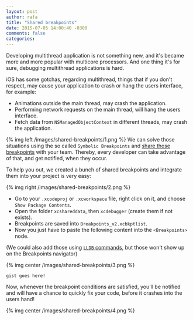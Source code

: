 ```yaml
---
layout: post
author: rafa
title: "Shared breakpoints"
date: 2015-07-05 14:00:40 -0300
comments: false
categories: 
---
```

Developing multithread application is not something new, and it's became more and more popular with multicore processors. And one thing it's for sure, debugging multithread applications is hard.

iOS has some gotchas, regarding multithread, things that if you don't respect, may cause your application to crash or hang the users interface, for example:

- Animations outside the main thread, may crash the application.<br/>
- Performing network requests on the main thread, will hang the users interface.<br/>
- Fetch data from `NSManagedObjectContext` in different threads, may crash the application.

{% img left /images/shared-breakpoints/1.png %}
We can solve those situations using the so called `Symbolic Breakpoints` and [share those breakpoints](https://developer.apple.com/library/ios/recipes/xcode_help-breakpoint_navigator/articles/sharing_a_breakpoint.html) with your team. Thereby, every developer can take advantage of that, and get notified, when they occur.

To help you out, we created a bunch of shared breakpoints and integrate them into your project is very easy:

{% img right /images/shared-breakpoints/2.png %}
- Go to your `.xcodeproj` or `.xcworkspace` file, right click on it, and choose `Show Package Contents`.<br/>
- Open the folder `xcshareddata`, then `xcdebugger` (create them if not exists).<br/>
- Breakpoints are saved into `Breakpoints_v2.xcbkptlist`.<br/>
-  Now you just have to paste the following content into the `<Breakpoints>` node.

(We could also add those using [`LLDB` commands](https://developer.apple.com/library/mac/documentation/IDEs/Conceptual/gdb_to_lldb_transition_guide/document/lldb-terminal-workflow-tutorial.html), but those won't show up on the Breakpoints navigator)

{% img center /images/shared-breakpoints/3.png %}

`gist goes here!`

Now, whenever the breakpoint conditions are satisfied, you'll be notified and will have a chance to quickly fix your code, before it crashes into the users hand!

{% img center /images/shared-breakpoints/4.png %}